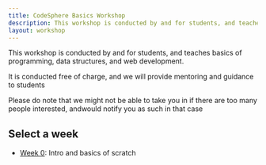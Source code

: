 ```yaml
---
title: CodeSphere Basics Workshop
description: This workshop is conducted by and for students, and teaches basics of programming, data structures, and web development.
layout: workshop
---
```


This workshop is conducted by and for students, and teaches basics of programming, data structures, and web development.

It is conducted free of charge, and we will provide mentoring and guidance to students

Please do note that we might not be able to take you in if there are too many people interested, andwould
notify you as such in that case

## Select a week

- [Week 0](/workshop/week0/): Intro and basics of scratch